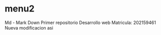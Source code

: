 # menu2
Md - Mark Down
Primer repositorio Desarrollo web
Matricula: 202159461
Nueva modificacion asi